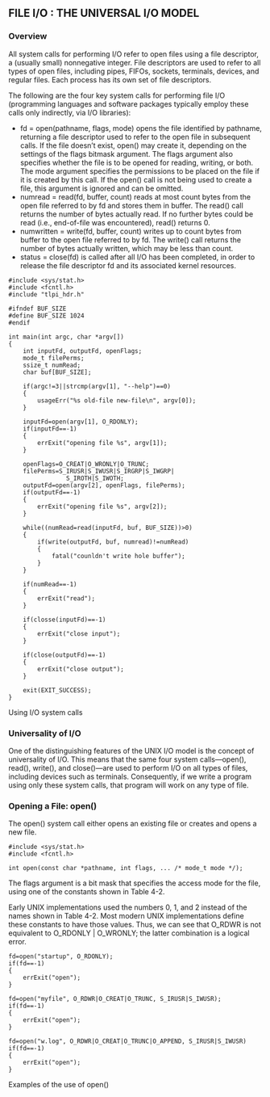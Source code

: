 ## FILE I/O : THE UNIVERSAL I/O MODEL

### Overview

All system calls for performing I/O refer to open files using a file descriptor, a (usually small) nonnegative integer. File descriptors are used to refer to all types of open files, including pipes, FIFOs, sockets, terminals, devices, and regular files. Each process has its own set of file descriptors.

The following are the four key system calls for performing file I/O (programming languages and software packages typically employ these calls only indirectly, via I/O libraries):

* fd = open(pathname, flags, mode) opens the file identified by pathname, returning a file descriptor used to refer to the open file in subsequent calls. If the file doesn’t exist, open() may create it, depending on the settings of the flags bitmask argument. The flags argument also specifies whether the file is to be opened for reading, writing, or both. The mode argument specifies the permissions to be placed on the file if it is created by this call. If the open() call is not being used to create a file, this argument is ignored and can be omitted.
* numread = read(fd, buffer, count) reads at most count bytes from the open file referred to by fd and stores them in buffer. The read() call returns the number of bytes actually read. If no further bytes could be read (i.e., end-of-file was encountered), read() returns 0.
* numwritten = write(fd, buffer, count) writes up to count bytes from buffer to the open file referred to by fd. The write() call returns the number of bytes actually written, which may be less than count.
* status = close(fd) is called after all I/O has been completed, in order to release the file descriptor fd and its associated kernel resources.

```
#include <sys/stat.h>
#include <fcntl.h>
#include "tlpi_hdr.h"

#ifndef BUF_SIZE
#define BUF_SIZE 1024
#endif

int main(int argc, char *argv[])
{
    int inputFd, outputFd, openFlags;
    mode_t filePerms;
    ssize_t numRead;
    char buf[BUF_SIZE];

    if(argc!=3||strcmp(argv[1], "--help")==0)
    {
        usageErr("%s old-file new-file\n", argv[0]);
    }

    inputFd=open(argv[1], O_RDONLY);
    if(inputFd==-1)
    {
        errExit("opening file %s", argv[1]);
    }

    openFlags=O_CREAT|O_WRONLY|O_TRUNC;
    filePerms=S_IRUSR|S_IWUSR|S_IRGRP|S_IWGRP|
                S_IROTH|S_IWOTH;
    outputFd=open(argv[2], openFlags, filePerms);
    if(outputFd==-1)
    {
        errExit("opening file %s", argv[2]);
    }

    while((numRead=read(inputFd, buf, BUF_SIZE))>0)
    {
        if(write(outputFd, buf, numread)!=numRead)
        {
            fatal("counldn't write hole buffer");
        }
    }

    if(numRead==-1)
    {
        errExit("read");
    }

    if(closse(inputFd)==-1)
    {
        errExit("close input");
    }

    if(close(outputFd)==-1)
    {
        errExit("close output");
    }

    exit(EXIT_SUCCESS);
}
```

Using I/O system calls

### Universality of I/O

One of the distinguishing features of the UNIX I/O model is the concept of universality of I/O. This means that the same four system calls—open(), read(), write(), and close()—are used to perform I/O on all types of files, including devices such as terminals. Consequently, if we write a program using only these system calls, that program will work on any type of file.

### Opening a File: open()

The open() system call either opens an existing file or creates and opens a new file.

```
#include <sys/stat.h>
#include <fcntl.h>

int open(const char *pathname, int flags, ... /* mode_t mode */);
```

The flags argument is a bit mask that specifies the access mode for the file, using one of the constants shown in Table 4-2.

Early UNIX implementations used the numbers 0, 1, and 2 instead of the names shown in Table 4-2. Most modern UNIX implementations define these constants to have those values. Thus, we can see that O_RDWR is not equivalent to O_RDONLY | O_WRONLY; the latter combination is a logical error.

```
fd=open("startup", O_RDONLY);
if(fd==-1)
{
    errExit("open");
}

fd=open("myfile", O_RDWR|O_CREAT|O_TRUNC, S_IRUSR|S_IWUSR);
if(fd==-1)
{
    errExit("open");
}

fd=open("w.log", O_RDWR|O_CREAT|O_TRUNC|O_APPEND, S_IRUSR|S_IWUSR)
if(fd==-1)
{
    errExit("open");
}
```

Examples of the use of open()